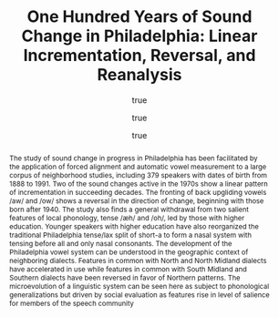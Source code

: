 ---
layout: paper
title: "One Hundred Years of Sound Change in Philadelphia: Linear Incrementation, Reversal, and Reanalysis"
year: 2013
author: [ { name: "William Labov", url: "www.ling.upenn.edu/~wlabov/" }, 
  			{name: "Ingrid Rosenfelder"},
  			{name: "Josef Fruehwald", url: "https://jofrhwld.github.io" }]
abstract: "The study of sound change in progress in Philadelphia has been facilitated by the application of forced alignment and automatic vowel measurement to a large corpus of neighborhood studies, including 379 speakers with dates of birth from 1888 to 1991. Two of the sound changes active in the 1970s show a linear pattern of incrementation in succeeding decades. The fronting of back upgliding vowels /aw/ and /ow/ shows a reversal in the direction of change, beginning with those born after 1940. The study also finds a general withdrawal from two salient features of local phonology, tense /æh/ and /oh/, led by those with higher education. Younger speakers with higher education have also reorganized the traditional Philadelphia tense/lax split of short-a to form a nasal system with tensing before all and only nasal consonants. The development of the Philadelphia vowel system can be understood in the geographic context of neighboring dialects. Features in common with North and North Midland dialects have accelerated in use while features in common with South Midland and Southern dialects have been reversed in favor of Northern patterns. The microevolution of a linguistic system can be seen here as subject to phonological generalizations but driven by social evaluation as features rise in level of salience for members of the speech community"
published: ["Language 89.1 p30-65"]
docs: [{format: "Paper", url: "http://bit.ly/ZnW4VR" }]
categories: [rpaper]
display-category: "Journal paper"
comments: true
---